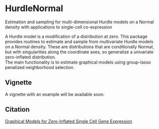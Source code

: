 # HurdleNormal
Estimation and sampling for multi-dimensional Hurdle models on a Normal density with applications to single-cell co-expression

A Hurdle model is a modification of a distribution at zero. 
This package provides routines to estimate and sample from multivariate Hurdle models on a Normal density. 
These are distributions that are conditionally Normal, but with singularities along the coordinate axes, so generalize a univariate zero-inflated distribution.  
The main functionality is to estimate graphical models using group-lasso penalized neighborhood selection.

## Vignette
A vignette with an example will be available soon.

## Citation
[Graphical Models for Zero-Inflated Single Cell Gene Expression](https://arxiv.org/abs/1610.05857)
